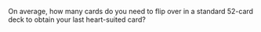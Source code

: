 On average, how many cards do you need to flip over in a standard 52-card deck to obtain your last heart-suited card?
